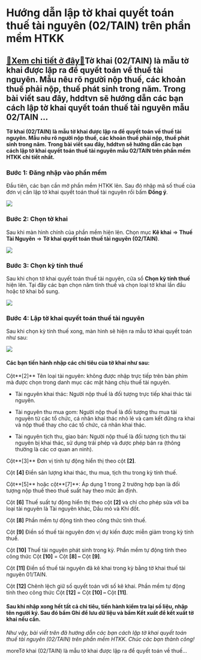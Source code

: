 Hướng dẫn lập tờ khai quyết toán thuế tài nguyên (02/TAIN) trên phần mềm HTKK
=============================================================================

[:gift:Xem chi tiết ở đây:gift:](https://hddtvn.com/huong-dan-lap-to-khai-quyet-toan-thue-tai-nguyen-02-tain-tren-phan-mem-htkk/)Tờ khai (02/TAIN) là mẫu tờ khai được lập ra để quyết toán về thuế tài nguyên. Mẫu nêu rõ người nộp thuế, các khoản thuế phải nộp, thuế phát sinh trong năm. Trong bài viết sau đây, hddtvn sẽ hướng dẫn các bạn cách lập tờ khai quyết toán thuế tài nguyên mẫu 02/TAIN …
--------------------------------------------------------------------------------------------------------------------------------------------------------------------------------------------------------------------------------------------------------------------------

**Tờ khai (02/TAIN) là mẫu tờ khai được lập ra để quyết toán về thuế tài nguyên. Mẫu nêu rõ người nộp thuế, các khoản thuế phải nộp, thuế phát sinh trong năm.** **Trong bài viết sau đây, hddtvn sẽ hướng dẫn các bạn cách lập tờ khai quyết toán thuế tài nguyên mẫu 02/TAIN trên phần mềm HTKK chi tiết nhất.**


### Bước 1: Đăng nhập vào phần mềm


Đầu tiên, các bạn cần mở phần mềm HTKK lên. Sau đó nhập mã số thuế của đơn vị cần lập tờ khai quyết toán thuế tài nguyên rồi bấm **Đồng ý**.


[![](https://hddtvn.com/wp-content/uploads/2021/01/tT2sql8.png)](https://hddtvn.com/wp-content/uploads/2021/01/tT2sql8.png)


### Bước 2: Chọn tờ khai


Sau khi màn hình chính của phần mềm hiện lên. Chọn mục **Kê khai** => **Thuế Tài Nguyên** => **Tờ khai quyết toán thuế tài nguyên (02/TAIN)**.


![](https://hddtvn.com/wp-content/uploads/2021/01/UrPLKr5.png)


### Bước 3: Chọn kỳ tính thuế


Sau khi chọn tờ khai quyết toán thuế tài nguyên, cửa sổ **Chọn kỳ tính thuế** hiện lên. Tại đây các bạn chọn năm tính thuế và chọn loại tờ khai lần đầu hoặc tờ khai bổ sung.


![](https://hddtvn.com/wp-content/uploads/2021/01/sl4Vefx.png)


### Bước 4: Lập tờ khai quyết toán thuế tài nguyên


Sau khi chọn kỳ tính thuế xong, màn hình sẽ hiện ra mẫu tờ khai quyết toán như sau:


![](https://hddtvn.com/wp-content/uploads/2021/01/YxqMYeY.png)


#### **Các bạn tiến hành nhập các chỉ tiêu của tờ khai như sau:**


Cột**[2]** Tên loại tài nguyên: không được nhập trực tiếp trên bàn phím mà được chọn trong danh mục các mặt hàng chịu thuế tài nguyên.




* Tài nguyên khai thác: Người nộp thuế là đối tượng trực tiếp khai thác tài nguyên.

* Tài nguyên thu mua gom: Người nộp thuế là đối tượng thu mua tài nguyên từ các tổ chức, cá nhân khai thác nhỏ lẻ và cam kết đứng ra khai và nộp thuế thay cho các tổ chức, cá nhân khai thác.

* Tài nguyên tịch thu, giao bán: Người nộp thuế là đối tượng tịch thu tài nguyên bị khai thác, sử dụng trái phép và được phép bán ra (thông thường là các cơ quan an ninh).



Cột**[3]** Đơn vị tính tự động hiển thị theo cột **[2]**.


Cột **[4]** Điền sản lượng khai thác, thu mua, tịch thu trong kỳ tính thuế.


Cột**[5]** hoặc cột**[7]**: Áp dụng 1 trong 2 trường hợp bạn là đối tượng nộp thuế theo thuế suất hay theo mức ấn định.


Cột **[6]** Thuế suất tự động hiển thị theo cột **[2]** và chỉ cho phép sửa với ba loại tài nguyên là Tài nguyên khác, Dầu mỏ và Khí đốt.


Cột **[8]** Phần mềm tự động tính theo công thức tính thuế.


Cột **[9]** Điền số thuế tài nguyên đơn vị dự kiến được miễn giảm trong kỳ tính thuế.


Cột **[10]** Thuế tài nguyên phát sinh trong kỳ. Phần mềm tự động tính theo công thức Cột **[10]** = Cột **[8] –** Cột **[9]**.


Cột **[11]** Điền số thuế tài nguyên đã kê khai trong kỳ bằng tờ khai thuế tài nguyên 01/TAIN.


Cột **[12]** Chênh lệch giữ số quyết toán với số kê khai. Phần mềm tự động tính theo công thức Cột **[12]** = Cột **[10] –** Cột **[11]**.


#### Sau khi nhập xong hết tất cả chỉ tiêu, tiến hành kiểm tra lại số liệu, nhập tên người ký. Sau đó bấm **Ghi** để lưu dữ liệu và bấm **Kết xuất** để kết xuất tờ khai nếu cần.


*Như vậy, bài viết trên đã hướng dẫn các bạn cách lập tờ khai quyết toán thuế tài nguyên (02/TAIN) trên phần mềm HTKK. Chúc các bạn thành công!*


moreTờ khai (02/TAIN) là mẫu tờ khai được lập ra để quyết toán về thuế…

